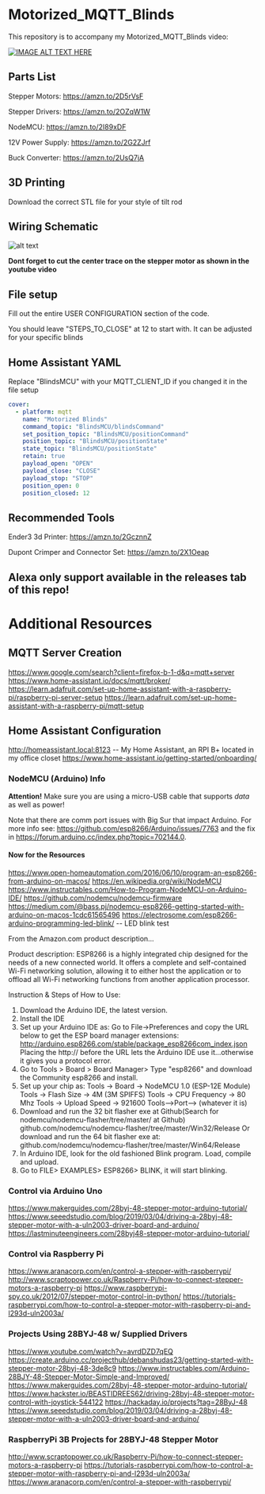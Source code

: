 # Motorized_MQTT_Blinds


This repository is to accompany my Motorized_MQTT_Blinds video:

[![IMAGE ALT TEXT HERE](https://img.youtube.com/vi/1O_1gUFumQM/0.jpg)](https://www.youtube.com/watch?v=1O_1gUFumQM)

## Parts List
Stepper Motors: https://amzn.to/2D5rVsF

Stepper Drivers: https://amzn.to/2OZqW1W

NodeMCU: https://amzn.to/2I89xDF

12V Power Supply: https://amzn.to/2G2ZJrf

Buck Converter: https://amzn.to/2UsQ7jA

## 3D Printing

Download the correct STL file for your style of tilt rod

## Wiring Schematic

![alt text](https://github.com/thehookup/Motorized_MQTT_Blinds/blob/master/Schematic.jpg?raw=true)

**Dont forget to cut the center trace on the stepper motor as shown in the youtube video**

## File setup

Fill out the entire USER CONFIGURATION section of the code.

You should leave "STEPS_TO_CLOSE" at 12 to start with.  It can be adjusted for your specific blinds

## Home Assistant YAML

Replace "BlindsMCU" with your MQTT_CLIENT_ID if you changed it in the file setup

```yaml
cover:
  - platform: mqtt
    name: "Motorized Blinds"
    command_topic: "BlindsMCU/blindsCommand"
    set_position_topic: "BlindsMCU/positionCommand"
    position_topic: "BlindsMCU/positionState"
    state_topic: "BlindsMCU/positionState"
    retain: true
    payload_open: "OPEN"
    payload_close: "CLOSE"
    payload_stop: "STOP"
    position_open: 0
    position_closed: 12
  ```

## Recommended Tools

Ender3 3d Printer: https://amzn.to/2GcznnZ

Dupont Crimper and Connector Set: https://amzn.to/2X1Oeap

## Alexa only support available in the releases tab of this repo!

# Additional Resources

##  MQTT Server Creation
https://www.google.com/search?client=firefox-b-1-d&q=mqtt+server
https://www.home-assistant.io/docs/mqtt/broker/
https://learn.adafruit.com/set-up-home-assistant-with-a-raspberry-pi/raspberry-pi-server-setup
https://learn.adafruit.com/set-up-home-assistant-with-a-raspberry-pi/mqtt-setup

## Home Assistant Configuration
http://homeassistant.local:8123   -- My Home Assistant, an RPI B+ located in my office closet
https://www.home-assistant.io/getting-started/onboarding/

### NodeMCU (Arduino) Info
**Attention!** Make sure you are using a micro-USB cable that supports _*data*_ as well as power!

Note that there are comm port issues with Big Sur that impact Arduino.  For more info see:
https://github.com/esp8266/Arduino/issues/7763 and the fix in https://forum.arduino.cc/index.php?topic=702144.0.

#### Now for the Resources
https://www.open-homeautomation.com/2016/06/10/program-an-esp8266-from-arduino-on-macos/
https://en.wikipedia.org/wiki/NodeMCU
https://www.instructables.com/How-to-Program-NodeMCU-on-Arduino-IDE/
https://github.com/nodemcu/nodemcu-firmware
https://medium.com/@bass.pj/nodemcu-esp8266-getting-started-with-arduino-on-macos-1cdc61565496
https://electrosome.com/esp8266-arduino-programming-led-blink/    -- LED blink test

From the Amazon.com product description...

Product description:
ESP8266 is a highly integrated chip designed for the needs of a new connected world. It offers a complete and self-contained Wi-Fi networking solution, allowing it to either host the application or to offload all Wi-Fi networking functions from another application processor.

Instruction & Steps of How to Use:

1. Download the Arduino IDE, the latest version.
2. Install the IDE
3. Set up your Arduino IDE as: Go to File->Preferences and copy the URL below to get the ESP board manager extensions: http://arduino.esp8266.com/stable/package_esp8266com_index.json Placing the http:// before the URL lets the Arduino IDE use it...otherwise it gives you a protocol error.
4. Go to Tools > Board > Board Manager> Type "esp8266" and download the Community esp8266 and install.
5. Set up your chip as:
Tools -> Board -> NodeMCU 1.0 (ESP-12E Module)
Tools -> Flash Size -> 4M (3M SPIFFS)
Tools -> CPU Frequency -> 80 Mhz
Tools -> Upload Speed -> 921600
Tools-->Port--> (whatever it is)
6. Download and run the 32 bit flasher exe at Github(Search for nodemcu/nodemcu-flasher/tree/master/ at Github) github.com/nodemcu/nodemcu-flasher/tree/master/Win32/Release Or download and run the 64 bit flasher exe at: github.com/nodemcu/nodemcu-flasher/tree/master/Win64/Release
7. In Arduino IDE, look for the old fashioned Blink program. Load, compile and upload.
8. Go to FILE> EXAMPLES> ESP8266> BLINK, it will start blinking.

### Control via Arduino Uno
https://www.makerguides.com/28byj-48-stepper-motor-arduino-tutorial/
https://www.seeedstudio.com/blog/2019/03/04/driving-a-28byj-48-stepper-motor-with-a-uln2003-driver-board-and-arduino/
https://lastminuteengineers.com/28byj48-stepper-motor-arduino-tutorial/

### Control via Raspberry Pi
https://www.aranacorp.com/en/control-a-stepper-with-raspberrypi/
http://www.scraptopower.co.uk/Raspberry-Pi/how-to-connect-stepper-motors-a-raspberry-pi
https://www.raspberrypi-spy.co.uk/2012/07/stepper-motor-control-in-python/
https://tutorials-raspberrypi.com/how-to-control-a-stepper-motor-with-raspberry-pi-and-l293d-uln2003a/

### Projects Using 28BYJ-48 w/ Supplied Drivers
https://www.youtube.com/watch?v=avrdDZD7qEQ
https://create.arduino.cc/projecthub/debanshudas23/getting-started-with-stepper-motor-28byj-48-3de8c9
https://www.instructables.com/Arduino-28BJY-48-Stepper-Motor-Simple-and-Improved/
https://www.makerguides.com/28byj-48-stepper-motor-arduino-tutorial/
https://www.hackster.io/BEASTIDREES62/driving-28byj-48-stepper-motor-control-with-joystick-544122
https://hackaday.io/projects?tag=28ByJ-48
https://www.seeedstudio.com/blog/2019/03/04/driving-a-28byj-48-stepper-motor-with-a-uln2003-driver-board-and-arduino/

### RaspberryPi 3B Projects for 28BYJ-48 Stepper Motor
http://www.scraptopower.co.uk/Raspberry-Pi/how-to-connect-stepper-motors-a-raspberry-pi
https://tutorials-raspberrypi.com/how-to-control-a-stepper-motor-with-raspberry-pi-and-l293d-uln2003a/
https://www.aranacorp.com/en/control-a-stepper-with-raspberrypi/
